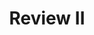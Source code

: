 ---
title: Review II
number: 39
time: 2022-05-04 12:00
location: Graham Hall 210
notes:
notes_source:
slides_pdf: https://docs.google.com/presentation/d/1u8ocN214DhJIYlo0PqYrj_kfXEVKK7uSGFKTjR3KnMk/edit?usp=sharing
slides_ppt: https://docs.google.com/presentation/d/1u8ocN214DhJIYlo0PqYrj_kfXEVKK7uSGFKTjR3KnMk/edit?usp=sharing
youtube: https://youtu.be/ws66uEOqEv8
recording: https://ncat.zoom.us/rec/share/r-raP6Xj4zoaYa_PmAHJXqwx_Phf0rloEkfHMyoGTeelPTgUQQooJ4kQ07fvnkR5.HBtPE21vDvztLwmV?startTime=1651680543000
passcode: "##Tr536."
textbook:
---